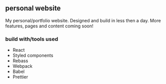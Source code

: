## personal website
My personal/portfolio website. Designed and build in less then a day. More features, pages and content coming soon!

### build with/tools used
- React
- Styled components
- Rebass
- Webpack
- Babel
- Prettier
